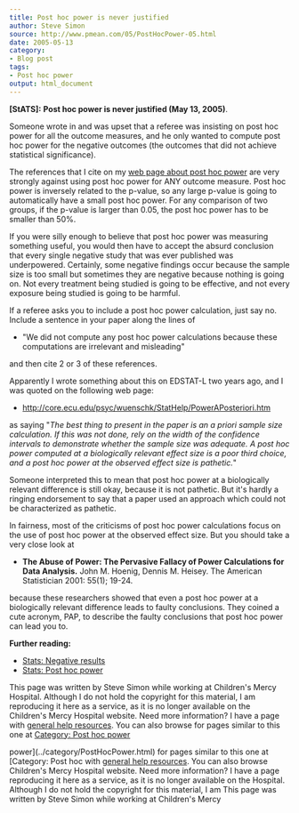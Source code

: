 ```yaml
---
title: Post hoc power is never justified
author: Steve Simon
source: http://www.pmean.com/05/PostHocPower-05.html
date: 2005-05-13
category:
- Blog post
tags:
- Post hoc power
output: html_document
---
```

**[StATS]:** **Post hoc power is never justified
(May 13, 2005)**.

Someone wrote in and was upset that a referee was insisting on post hoc
power for all the outcome measures, and he only wanted to compute post
hoc power for the negative outcomes (the outcomes that did not achieve
statistical significance).

The references that I cite on my [web page about post hoc
power](../size/posthoc.asp) are very strongly against using post hoc
power for ANY outcome measure. Post hoc power is inversely related to
the p-value, so any large p-value is going to automatically have a small
post hoc power. For any comparison of two groups, if the p-value is
larger than 0.05, the post hoc power has to be smaller than 50%.

If you were silly enough to believe that post hoc power was measuring
something useful, you would then have to accept the absurd conclusion
that every single negative study that was ever published was
underpowered. Certainly, some negative findings occur because the sample
size is too small but sometimes they are negative because nothing is
going on. Not every treatment being studied is going to be effective,
and not every exposure being studied is going to be harmful.

If a referee asks you to include a post hoc power calculation, just say
no. Include a sentence in your paper along the lines of

-   \"We did not compute any post hoc power calculations because these
    computations are irrelevant and misleading\"

and then cite 2 or 3 of these references.

Apparently I wrote something about this on EDSTAT-L two years ago, and I
was quoted on the following web page:

-   <http://core.ecu.edu/psyc/wuenschk/StatHelp/PowerAPosteriori.htm>

as saying \"*The best thing to present in the paper is an a priori
sample size calculation. If this was not done, rely on the width of the
confidence intervals to demonstrate whether the sample size was
adequate. A post hoc power computed at a biologically relevant effect
size is a poor third choice, and a post hoc power at the observed effect
size is pathetic.*\"

Someone interpreted this to mean that post hoc power at a biologically
relevant difference is still okay, because it is not pathetic. But it\'s
hardly a ringing endorsement to say that a paper used an approach which
could not be characterized as pathetic.

In fairness, most of the criticisms of post hoc power calculations focus
on the use of post hoc power at the observed effect size. But you should
take a very close look at

-   **The Abuse of Power: The Pervasive Fallacy of Power Calculations
    for Data Analysis.** John M. Hoenig, Dennis M. Heisey. The American
    Statistician 2001: 55(1); 19-24.

because these researchers showed that even a post hoc power at a
biologically relevant difference leads to faulty conclusions. They
coined a cute acronym, PAP, to describe the faulty conclusions that post
hoc power can lead you to.

**Further reading:**

-   [Stats: Negative results](../size/negative.asp)
-   [Stats: Post hoc power](../size/posthoc.asp)

This page was written by Steve Simon while working at Children\'s Mercy
Hospital. Although I do not hold the copyright for this material, I am
reproducing it here as a service, as it is no longer available on the
Children\'s Mercy Hospital website. Need more information? I have a page
with [general help resources](../GeneralHelp.html). You can also browse
for pages similar to this one at [Category: Post hoc
power](../category/PostHocPower.html)
<!---More--->
power](../category/PostHocPower.html)
for pages similar to this one at [Category: Post hoc
with [general help resources](../GeneralHelp.html). You can also browse
Children\'s Mercy Hospital website. Need more information? I have a page
reproducing it here as a service, as it is no longer available on the
Hospital. Although I do not hold the copyright for this material, I am
This page was written by Steve Simon while working at Children\'s Mercy

<!---Do not use
**[StATS]:** **Post hoc power is never justified
This page was written by Steve Simon while working at Children\'s Mercy
Hospital. Although I do not hold the copyright for this material, I am
reproducing it here as a service, as it is no longer available on the
Children\'s Mercy Hospital website. Need more information? I have a page
with [general help resources](../GeneralHelp.html). You can also browse
for pages similar to this one at [Category: Post hoc
power](../category/PostHocPower.html)
--->

